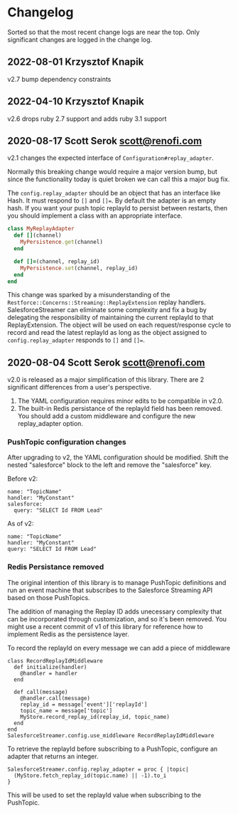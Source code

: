 # Changelog

Sorted so that the most recent change logs are near the top. Only significant
changes are logged in the change log.

## 2022-08-01 Krzysztof Knapik

v2.7 bump dependency constraints

## 2022-04-10 Krzysztof Knapik

v2.6 drops ruby 2.7 support and adds ruby 3.1 support

## 2020-08-17 Scott Serok [scott@renofi.com](mailto:scott@renofi.com)

v2.1 changes the expected interface of `Configuration#replay_adapter`.

Normally this breaking change would require a major version bump, but since the
functionality today is quiet broken we can call this a major bug fix.

The `config.replay_adapter` should be an object that has an interface like Hash.
It must respond to `[]` and `[]=`. By default the adapter is an empty hash.  If
you want your push topic replayId to persist between restarts, then you should
implement a class with an appropriate interface.

```ruby
class MyReplayAdapter
  def [](channel)
    MyPersistence.get(channel)
  end

  def []=(channel, replay_id)
    MyPersistence.set(channel, replay_id)
  end
end
```

This change was sparked by a misunderstanding of the
`Restforce::Concerns::Streaming::ReplayExtension` replay handlers.
SalesforceStreamer can eliminate some complexity and fix a bug by delegating the
responsibility of maintaining the current replayId to that ReplayExtension. The
object will be used on each request/response cycle to record and read the latest
replayId as long as the object assigned to `config.replay_adapter` responds to
`[]` and `[]=`.

## 2020-08-04 Scott Serok [scott@renofi.com](mailto:scott@renofi.com)

v2.0 is released as a major simplification of this library. There are 2
significant differences from a user's perspective.

1. The YAML configuration requires minor edits to be compatible in v2.0.
2. The built-in Redis persistance of the replayId field has been removed. You
   should add a custom middleware and configure the new replay_adapter option.

### PushTopic configuration changes

After upgrading to v2, the YAML configuration should be modified. Shift the
nested "salesforce" block to the left and remove the "salesforce" key.

Before v2:

    name: "TopicName"
    handler: "MyConstant"
    salesforce:
      query: "SELECT Id FROM Lead"

As of v2:

    name: "TopicName"
    handler: "MyConstant"
    query: "SELECT Id FROM Lead"

### Redis Persistance removed

The original intention of this library is to manage PushTopic definitions
and run an event machine that subscribes to the Salesforce Streaming API based
on those PushTopics.

The addition of managing the Replay ID adds unecessary complexity that can be
incorporated through customization, and so it's been removed. You might use a
recent commit of v1 of this library for reference how to implement Redis as the
persistence layer.

To record the replayId on every message we can add a piece of middleware

    class RecordReplayIdMiddleware
      def initialize(handler)
        @handler = handler
      end

      def call(message)
        @handler.call(message)
        replay_id = message['event']['replayId']
        topic_name = message['topic']
        MyStore.record_replay_id(replay_id, topic_name)
      end
    end
    SalesforceStreamer.config.use_middleware RecordReplayIdMiddleware

To retrieve the replayId before subscribing to a PushTopic,
configure an adapter that returns an integer.

    SalesforceStreamer.config.replay_adapter = proc { |topic|
      (MyStore.fetch_replay_id(topic.name) || -1).to_i
    }

This will be used to set the replayId value when subscribing to the PushTopic.

